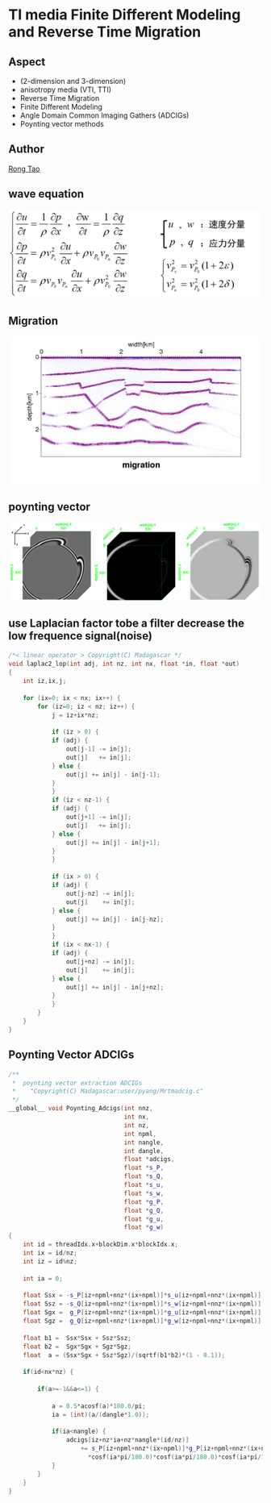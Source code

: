 # TI media Finite Different Modeling and Reverse Time Migration

## Aspect

* (2-dimension and 3-dimension)
* anisotropy media (VTI, TTI)
* Reverse Time Migration
* Finite Different Modeling
* Angle Domain Common Imaging Gathers (ADCIGs)
* Poynting vector methods

## Author

[Rong Tao](https://github.com/Rtoax)

## wave equation

![](waveequation.png)

## Migration

![](migration.png)

## poynting vector

![](poyntingvector.png)

## use Laplacian factor tobe a filter decrease the low frequence signal(noise)

```c
/*< linear operator > Copyright(C) Madagascar */
void laplac2_lop(int adj, int nz, int nx, float *in, float *out)
{
    int iz,ix,j;

    for (ix=0; ix < nx; ix++) {
        for (iz=0; iz < nz; iz++) {
            j = iz+ix*nz;

            if (iz > 0) {
            if (adj) {
                out[j-1] -= in[j];
                out[j]   += in[j];
            } else {
                out[j] += in[j] - in[j-1];
            }
            }
            if (iz < nz-1) {
            if (adj) {
                out[j+1] -= in[j];
                out[j]   += in[j];
            } else {
                out[j] += in[j] - in[j+1];
            }
            }

            if (ix > 0) {
            if (adj) {
                out[j-nz] -= in[j];
                out[j]    += in[j];
            } else {
                out[j] += in[j] - in[j-nz];
            }
            }
            if (ix < nx-1) {
            if (adj) {
                out[j+nz] -= in[j];
                out[j]    += in[j];
            } else {
                out[j] += in[j] - in[j+nz];
            }
            }
        }
    }
}
```

## Poynting Vector ADCIGs

```cpp
/**
 *  poynting vector extraction ADCIGs
 *    "Copyright(C) Madagascar:user/pyang/Mrtmadcig.c"
 */
__global__ void Poynting_Adcigs(int nnz,
                                int nx,
                                int nz,
                                int npml,
                                int nangle,
                                int dangle,
                                float *adcigs,
                                float *s_P,
                                float *s_Q,
                                float *s_u,
                                float *s_w,
                                float *g_P,
                                float *g_Q,
                                float *g_u,
                                float *g_w)
{
    int id = threadIdx.x+blockDim.x*blockIdx.x;
    int ix = id/nz;
    int iz = id%nz;

    int ia = 0;

    float Ssx = -s_P[iz+npml+nnz*(ix+npml)]*s_u[iz+npml+nnz*(ix+npml)];
    float Ssz = -s_Q[iz+npml+nnz*(ix+npml)]*s_w[iz+npml+nnz*(ix+npml)];
    float Sgx =  g_P[iz+npml+nnz*(ix+npml)]*g_u[iz+npml+nnz*(ix+npml)];
    float Sgz =  g_Q[iz+npml+nnz*(ix+npml)]*g_w[iz+npml+nnz*(ix+npml)];

    float b1 =  Ssx*Ssx + Ssz*Ssz;
    float b2 =  Sgx*Sgx + Sgz*Sgz;
    float  a = (Ssx*Sgx + Ssz*Sgz)/(sqrtf(b1*b2)*(1 - 0.1));

    if(id<nx*nz) {

        if(a>=-1&&a<=1) {

            a = 0.5*acosf(a)*180.0/pi;
            ia = (int)(a/(dangle*1.0));

            if(ia<nangle) {
                adcigs[iz+nz*ia+nz*nangle*(id/nz)]
                    += s_P[iz+npml+nnz*(ix+npml)]*g_P[iz+npml+nnz*(ix+npml)]
                      *cosf(ia*pi/180.0)*cosf(ia*pi/180.0)*cosf(ia*pi/180.0);
            }
        }
    }
}
```